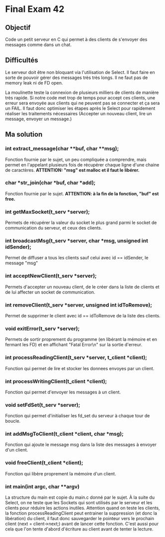 # Final Exam 42

## Objectif
Code un petit serveur en C qui permet à des clients de s'envoyer des messages comme dans un chat. 

## Difficultés 
Le serveur doit être non bloquant via l'utilisation de Select. Il faut faire en sorte de pouvoir gérer des messages très très longs. 
Il ne faut pas de memory leak ni de FD open. 

La moulinette teste la connexion de plusieurs milliers de clients de manière très rapide. Si notre code met trop de temps pour accept ces clients, une erreur sera envoyée aux clients qui ne peuvent pas se connecter et ça sera un FAIL. 
Il faut donc optimiser les étapes après le Select pour rapidement réaliser les traitements nécessaires (Accepter un nouveau client, lire un message, envoyer un message.)

## Ma solution

### int extract_message(char **buf, char **msg);

Fonction fournie par le sujet, un peu compliquée a comprendre, mais permet en l'appelant plusieurs fois de récupérer chaque ligne d'une chaine de caractères. **ATTENTION: "msg" est malloc et il faut le libérer.** 

### char *str_join(char *buf, char *add);

Fonction fournie par le sujet. **ATTENTION: à la fin de la fonction, "buf" est free.** 

### int getMaxSocket(t_serv *server);

Permets de récupérer la valeur du socket le plus grand parmi le socket de communication du serveur, et ceux des clients. 

### int broadcastMsg(t_serv *server, char *msg, unsigned int idSender);

Permet de diffuser a tous les clients sauf celui avec id == idSender, le message "msg"

### int acceptNewClient(t_serv *server);

Permets d'accepter un nouveau client, de le créer dans la liste de clients et de lui affecter un socket de communication.

### int removeClient(t_serv *server, unsigned int idToRemove);

Permet de supprimer le client avec id == idToRemove de la liste des clients.

### void exitError(t_serv *server);

Permets de sortir proprement du programme (en libérant la mémoire et en fermant les FD) et en affichant "Fatal Error\n" sur la sortie d'erreur. 

### int processReadingClient(t_serv *server, t_client *client);

Fonction qui permet de lire et stocker les donnees envoyes par un client. 

### int processWritingClient(t_client *client);

Fonction qui permet d'envoyer les messages à un client. 

### void setFdSet(t_serv *server);

Fonction qui permet d'initialiser les fd_set du serveur à chaque tour de boucle. 

### int addMsgToClient(t_client *client, char *msg);

Fonction qui ajoute le message msg dans la liste des messages à envoyer d'un client.

### void freeClient(t_client *client);

Fonction qui libère proprement la mémoire d'un client. 

### int main(int argc, char **argv)

La structure du main est copie du main.c donné par le sujet. À la suite du Select, on ne teste que les Sockets qui sont utilisés par le serveur et les clients pour réduire les actions inutiles. 
Attention quand on teste les clients, la fonction processReadingClient peut entrainer la suppression (et donc la libération) du client, il faut donc sauvegarder le pointeur vers le prochain client (next = client->next;) avant de lancer cette fonction. C'est aussi pour cela que l'on tente d'abord d'écriture au client avant de tenter la lecture. 